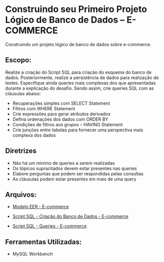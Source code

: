 # Construindo seu Primeiro Projeto Lógico de Banco de Dados – E-COMMERCE

Construindo um projeto lógico de banco de dados sobre e-commerce.

## Escopo:

Realize a criação do Script SQL para criação do esquema do banco de dados. Posteriormente, realize a persistência de dados para realização de testes. 
Especifique ainda queries mais complexas dos que apresentadas durante a explicação do desafio. Sendo assim, crie queries SQL com as cláusulas abaixo:
- Recuperações simples com SELECT Statement
- Filtros com WHERE Statement
- Crie expressões para gerar atributos derivados
- Defina ordenações dos dados com ORDER BY
- Condições de filtros aos grupos – HAVING Statement
- Crie junções entre tabelas para fornecer uma perspectiva mais complexa dos dados

## Diretrizes
  - Não há um mínimo de queries a serem realizadas
  - Os tópicos supracitados devem estar presentes nas queries
  - Elabore perguntas que podem ser respondidas pelas consultas
  - As cláusulas podem estar presentes em mais de uma query

## Arquivos:

- [Modelo EER - E-commerce](https://github.com/bccalegari/sql_database_specialist_dio/blob/main/1.Modelo%20de%20Entidade%20Relacional%20com%20Banco%20De%20Dados/Refinando%20um%20Projeto%20Conceitual%20de%20Banco%20de%20Dados%20%E2%80%93%20E-COMMERCE/e_commerce_refinado_dio.pdf)

- [Script SQL - Criação do Banco de Dados - E-commerce](https://github.com/bccalegari/sql_database_specialist_dio/blob/main/2.Explorando%20a%20Linguagem%20de%20Consulta%20a%20Banco%20de%20Dados%20SQL/1.Construindo%20seu%20Primeiro%20Projeto%20L%C3%B3gico%20de%20Banco%20de%20Dados/e-commerce_refinado_dio_bd.sql)

- [Script SQL - Queries - E-commerce](https://github.com/bccalegari/sql_database_specialist_dio/blob/main/2.Explorando%20a%20Linguagem%20de%20Consulta%20a%20Banco%20de%20Dados%20SQL/1.Construindo%20seu%20Primeiro%20Projeto%20L%C3%B3gico%20de%20Banco%20de%20Dados/e-commerce_refinado_dio_query.sql)

## Ferramentas Utilizadas:

- MySQL Workbench
